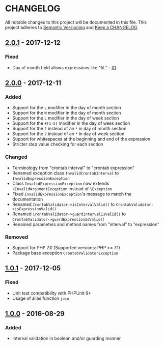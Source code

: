 # CHANGELOG

All notable changes to this project will be documented in this file.
This project adheres to [Semantic Versioning](http://semver.org) and [Keep a CHANGELOG](http://keepachangelog.com).

## [2.0.1] - 2017-12-12

### Fixed

* Day of month field allows expressions like "5L" - [#1]

## [2.0.0] - 2017-12-11

### Added

* Support for the `L` modifier in the day of month section
* Support for the `W` modifier in the day of month section
* Support for the `L` modifier in the day of week section
* Support for the `#[1-5]` modifier in the day of week section
* Support for the `?` instead of an `*` in day of month section
* Support for the `?` instead of an `*` in day of week section
* Support for whitespaces at the beginning and end of the expression
* Stricter step value checking for each section

### Changed

* Terminology from "crontab interval" to "crontab expression"
* Renamed exception class `InvalidCrontabInterval` to `InvalidExpressionException`
* Class `InvalidExpressionException` now extends `\InvalidArgumentException` instead of `\Exception`
* Fixed `InvalidExpressionException`'s message to match the documentation
* Renamed `CrontabValidator->isIntervalValid()` to `CrontabValidator->isExpressionValid()`
* Renamed `CrontabValidator->guardIntervalIsValid()` to `CrontabValidator->guardExpressionIsValid()`
* Renamed parameters and method names from "interval" to "expression"

### Removed

* Support for PHP 7.0 (Supported versions: PHP >= 7.1)
* Package base exception `CrontabValidatorException`

## [1.0.1] - 2017-12-05

### Fixed

* Unit test compatibility with PHPUnit 6+
* Usage of alias function `join`

## [1.0.0] - 2016-08-29

### Added

* Interval validation in boolean and/or guarding manner

[2.0.1]: https://github.com/hollodotme/crontab-validator/compare/v2.0.0...v2.0.1
[2.0.0]: https://github.com/hollodotme/crontab-validator/compare/v1.0.1...v2.0.0
[1.0.1]: https://github.com/hollodotme/crontab-validator/compare/v1.0.0...v1.0.1
[1.0.0]: https://github.com/hollodotme/crontab-validator/tree/v1.0.0

[#1]: https://github.com/hollodotme/crontab-validator/issues/1
